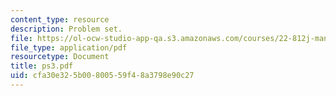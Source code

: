 ```yaml
---
content_type: resource
description: Problem set.
file: https://ol-ocw-studio-app-qa.s3.amazonaws.com/courses/22-812j-managing-nuclear-technology-spring-2004/cfa30e325b00800559f48a3798e90c27_ps3.pdf
file_type: application/pdf
resourcetype: Document
title: ps3.pdf
uid: cfa30e32-5b00-8005-59f4-8a3798e90c27
---
```

